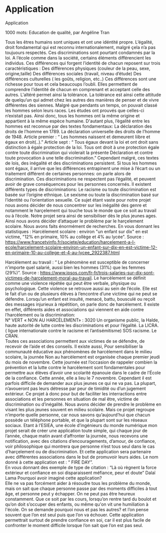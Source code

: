 # Application
Application 

1000 mots: Education de qualité, par Angéline Tran 
 
Tous les êtres humains sont uniques et ont une idéntité propre. L’égalité, droit fondamental qui est reconnu internationalement, malgré çela n’a pas toujuours respectés. Ces discriminations sont pourtant condamnés par la loi. 
A l’école comme dans la société, certains éléments différencient les individus. Ces différences qui forgent l’identité de chacun reposent sur trois caractéristiques : 
Des différences physiques (couleur de la peau, sexe, origine,taille) 
Des différences sociales (travail, niveau d’étude) 
Des différences culturelles ( les goûts, religion, etc..) 
Ces différences sont une richesse pour tous et cela beaucoups l’oubli. Elles permettent de comprendre l’identité de chacun en comprenant et acceptant celle des autres. L'altéré permet ainsi la tolérance. La tolérance est ainsi cette attitude de quelqu’un qui admet chez les autres des manières de penser et de vivre différentes des siennes. Malgré que pendants un temps, on pouvait classé les hommes selon leurs races. Les études ont prouvés que celles-ci n’existait pas. Ainsi donc, tous les hommes ont la même origine et appartient à la même espèce humaine. D'autant plus, l’égalité entre les hommes est reconnue par des textes fondamentaux: 
La déclaration des droits de l’homme en 1789. 
La déclaration universelle des droits de l’homme de 1948. 
Article premier : “ Les hommes naissent et demeurent liibre et égaux en droit(..).” 
Article sept : “ Tous égaux devant la loi et ont droit sans distinction à égale protection de la loi. Tous ont droit à une protection égale contre toute discrimination qui violerait la présente Déclaration et contre toute provocation à une telle discrimination.” 
Cependant malgré, ces textes de lois, des inégalité et des discriminations persistent. Si tous les hommes sont égaux, il arrive que les différences entrapinent une mise à l’écart ou un traitement différent de certaines personnes: on parle alors de discrimination. Ces discriminations ne respectent pas l’égalité, et peuvent avoir de grave conséquences pour les personnes concernés. Il existent différents types de discriminations: 
Le racisme ou toute discrimination est basée sur l’origine ethnique. 
Le sexisme ou toute la discrimination basé sur l’identité ou l’orientation sexuelle. 
Ce sujet étant vaste pour notre projet nous avons décider de nous concentrer sur les inégalité des genre et notamment le harçelement qui touche tous le monde que ce soit au travail ou à l’école. Notre projet sera ainsi de sensibiliser dès le plus jeunes ages. Ainsi nous avons décider d’attaquer le problème par le harçelement scolaire. Nous avons faits énormément de recherches. 
En vous donnant les statistiques : 
Harcèlement scolaire : environ "un enfant sur dix" en est victime, "12% en primaire, 10% au collège et 4% au lycée". 
                                 Source : https://www.francetvinfo.fr/societe/education/harcelement-a-l-ecole/harcelement-scolaire-environ-un-enfant-sur-dix-en-est-victime-12-en-primaire-10-au-college-et-4-au-lycee_2922387.html 
 
 Harcèlement au travail : “ Le phénomène est susceptible de concerner n'importe quel salarié, aussi bien les hommes (31%) que les femmes (29%)”. 
                   Source : https://www.ipsos.com/fr-fr/trois-salaries-sur-dix-sont-victimes-de-harcelement-moral-au-travail. 
Le harcèlement se définit comme une violence répétée qui peut être verbale, physique ou psychologique. Cette violence se retrouve aussi au sein de l’école. Elle est le fait d’un ou de plusieurs élèves à l’encontre d’une victime qui ne peut se défendre. Lorsqu’un enfant est insulté, menacé, battu, bousculé ou reçoit des messages injurieux à répétition, on parle donc de harcèlement. 
Il existe en effet, différents aides et associations qui viennent en aide contre l’harcèlement ou la discrimination:  
N° VERT « NON AU HARCÈLEMENT» : 3020 
Un organisme public, la Halde, haute autorité de lutte contre les discriminations et pour l’égalité. 
La LICRA. ( ligue internationale contre le racisme et l’antisémitisme) 
SOS racisme. 
Le CRAN.  
Toutes ces associations permettent aux victimes de se défendre, de recevoir de l’aide et des conseils. 
Il existe aussi, Pour sensibiliser la communauté éducative aux phénomènes de harcèlement dans le milieu scolaire, la journée Non au harcèlement est organisée chaque premier jeudi du mois de novembre. Cette journée est l’occasion de rappeler combien la prévention et la lutte contre le harcèlement sont fondamentales pour permettre aux élèves d’avoir une scolarité épanouie dans le cadre de l’École de la confiance. Cette année, elle a lieu le 7 novembre. 
Cependant il est parfois difficile de demander aux plus jeunes ce qui ne va pas. La plupart, n’avoueront pas leurs détresse par peur de timidité ou d’un jugement extérieur. 
Ce projet à donc pour but de faciliter les interractions entre associations et les personnes en situation de mal être, victime de discrimination ou d’inégalité. Nous avons décider de prendre le problème en visant les plus jeunes souvent en milieu scolaire. Mais ce projet regroupe n’importe quelle personne, car nous savons qu’aujourd’hui que chacun possède un téléphone portable, et que la plupart sont sur les réseaux sociaux. 
Etant à l’ESIEA, une école d’ingénieurs du monde numérique mon projet serait de créer une application toute simple, qui chaque jour de l’année, chaque matin avant d’affronter la journée, nous recevons une notification, avec des citations d’encouragements, d’amour, de confiance, voir philosophique qui montrera que personne n’est tous seul dans le cas d’harçelement ou de discrimination. Et cette application sera partenaire avec différentes associations dans le but de promuvoir leurs aides. Le nom donné à cette application est : “ FIRE DAY”.  
En vous donnant des exemple de type de citation : 
“Là où règnent la force extérieur et confiance en soi disparaissent méfiance, peur et doute” Dalaï Lama 
Pourquoi avoir imaginé cette application?  
Elle ne va pas forcément aider à résoudre tous les problème du monde, mais on sait que chaque personne passe par des moments difficiles à tout âge, et personne peut y échapper. On ne  peut pas être heureux constamment. Que ce soit par les cours, lorsqu’on rentre tard du boulot et qu’on doit s’occuper des enfants, ou même qu'on vit une humiliation à l'école. On se demande pourquoi nous et pas les autres? et l’on pense souvent que l’on est seul puis que l’on va échouer. Cette application permettrait surtout de prendre confiance en soi, car il est plus facile de confronter le moment difficile lorsque l’on sait que l’on est pas seul. 
